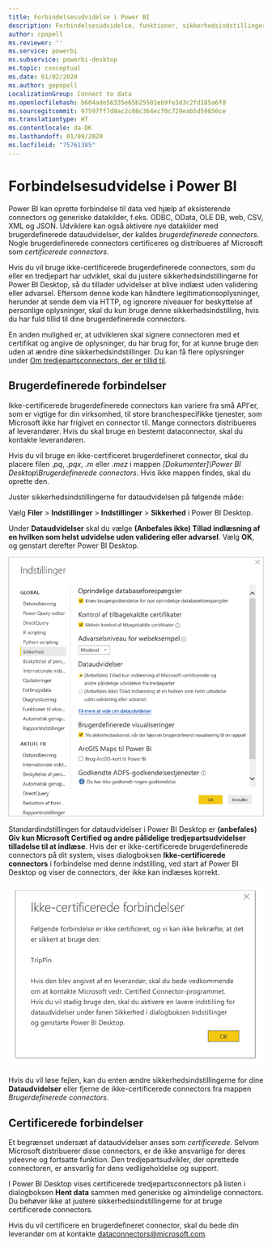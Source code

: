 ```yaml
---
title: Forbindelsesudvidelse i Power BI
description: Forbindelsesudvidelse, funktioner, sikkerhedsindstillinger og certificerede forbindelser
author: cpopell
ms.reviewer: ''
ms.service: powerbi
ms.subservice: powerbi-desktop
ms.topic: conceptual
ms.date: 01/02/2020
ms.author: gepopell
LocalizationGroup: Connect to data
ms.openlocfilehash: b604ade56335e65b25501eb9fe3d3c2fd185a6f0
ms.sourcegitcommit: 97597ff7d9ac2c08c364ecf0c729eab5d59850ce
ms.translationtype: HT
ms.contentlocale: da-DK
ms.lasthandoff: 01/09/2020
ms.locfileid: "75761385"
---
```

# <a name="connector-extensibility-in-power-bi"></a>Forbindelsesudvidelse i Power BI

Power BI kan oprette forbindelse til data ved hjælp af eksisterende connectors og generiske datakilder, f.eks. ODBC, OData, OLE DB, web, CSV, XML og JSON. Udviklere kan også aktivere nye datakilder med brugerdefinerede dataudvidelser, der kaldes *brugerdefinerede connectors*. Nogle brugerdefinerede connectors certificeres og distribueres af Microsoft som *certificerede connectors*.

Hvis du vil bruge ikke-certificerede brugerdefinerede connectors, som du eller en tredjepart har udviklet, skal du justere sikkerhedsindstillingerne for Power BI Desktop, så du tillader udvidelser at blive indlæst uden validering eller advarsel. Eftersom denne kode kan håndtere legitimationsoplysninger, herunder at sende dem via HTTP, og ignorere niveauer for beskyttelse af personlige oplysninger, skal du kun bruge denne sikkerhedsindstilling, hvis du har fuld tillid til dine brugerdefinerede connectors.

En anden mulighed er, at udvikleren skal signere connectoren med et certifikat og angive de oplysninger, du har brug for, for at kunne bruge den uden at ændre dine sikkerhedsindstillinger. Du kan få flere oplysninger under [Om tredjepartsconnectors, der er tillid til](desktop-trusted-third-party-connectors.md).

## <a name="custom-connectors"></a>Brugerdefinerede forbindelser

Ikke-certificerede brugerdefinerede connectors kan variere fra små API'er, som er vigtige for din virksomhed, til store branchespecifikke tjenester, som Microsoft ikke har frigivet en connector til. Mange connectors distribueres af leverandører. Hvis du skal bruge en bestemt dataconnector, skal du kontakte leverandøren. 

Hvis du vil bruge en ikke-certificeret brugerdefineret connector, skal du placere filen *.pq*, *.pqx*, *.m* eller *.mez* i mappen *\[Dokumenter]\\Power BI Desktop\\Brugerdefinerede connectors*. Hvis ikke mappen findes, skal du oprette den.

Juster sikkerhedsindstillingerne for dataudvidelsen på følgende måde:

Vælg **Filer** > **Indstillinger** > **Indstillinger** > **Sikkerhed** i Power BI Desktop.

Under **Dataudvidelser** skal du vælge **(Anbefales ikke) Tillad indlæsning af en hvilken som helst udvidelse uden validering eller advarsel**. Vælg **OK**, og genstart derefter Power BI Desktop. 

![Tillad ikke-certificerede brugerdefinerede connectors i sikkerhedsindstillinger for dataudvidelse](media/desktop-connector-extensibility/data-extension-security-1.png)

Standardindstillingen for dataudvidelser i Power BI Desktop er **(anbefales) Giv kun Microsoft Certified og andre pålidelige tredjepartsudvidelser tilladelse til at indlæse**. Hvis der er ikke-certificerede brugerdefinerede connectors på dit system, vises dialogboksen **Ikke-certificerede connectors** i forbindelse med denne indstilling, ved start af Power BI Desktop og viser de connectors, der ikke kan indlæses korrekt.

![Dialogboksen Ikke-certificerede connectors](media/desktop-connector-extensibility/data-extension-security-2.png)

Hvis du vil løse fejlen, kan du enten ændre sikkerhedsindstillingerne for dine **Dataudvidelser** eller fjerne de ikke-certificerede connectors fra mappen *Brugerdefinerede connectors*.

## <a name="certified-connectors"></a>Certificerede forbindelser

Et begrænset undersæt af dataudvidelser anses som *certificerede*. Selvom Microsoft distribuerer disse connectors, er de ikke ansvarlige for deres ydeevne og fortsatte funktion. Den tredjepartsudvikler, der oprettede connectoren, er ansvarlig for dens vedligeholdelse og support. 

I Power BI Desktop vises certificerede tredjepartsconnectors på listen i dialogboksen **Hent data** sammen med generiske og almindelige connectors. Du behøver ikke at justere sikkerhedsindstillingerne for at bruge certificerede connectors.

Hvis du vil certificere en brugerdefineret connector, skal du bede din leverandør om at kontakte dataconnectors@microsoft.com.
